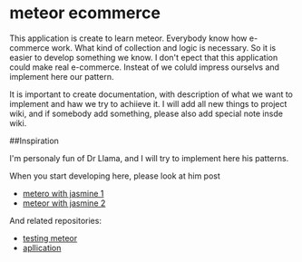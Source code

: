 meteor ecommerce
================

This application is create to learn meteor. Everybody know how e-commerce work. What kind of collection and
logic is necessary. So it is easier to develop something we know. 
I don't epect that this application could make real e-commerce. Insteat of we coluld impress ourselvs and
implement here our pattern.

It is important to create documentation, with description of what we want to implement and haw we try to achiieve it. I will add all new things to project wiki, and if somebody add something, please also add special note insde wiki.

##Inspiration

I'm personaly fun of Dr Llama, and I will try to implement here his patterns.

When you start developing here, please look at him post


* [metero with jasmine 1](https://doctorllama.wordpress.com/2014/08/03/creating-and-testing-meteor-applications-with-bdd-using-velocity-and-jasmine/)
* [meteor with jasmine 2](https://doctorllama.wordpress.com/2014/09/22/bullet-proof-internationalised-meteor-applications-with-velocity-unit-testing-integration-testing-and-jasmine/)

And related repositories:

* [testing meteor](https://github.com/tomitrescak/TestingMeteor)
* [apllication](https://github.com/tomitrescak/BulletProofMeteor)